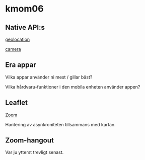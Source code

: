 # kmom06

## Native API:s

[geolocation](https://github.com/apache/cordova-plugin-geolocation)

[camera](https://github.com/apache/cordova-plugin-camera)

## Era appar

Vilka appar använder ni mest / gillar bäst? 

Vilka hårdvaru-funktioner i den mobila enheten använder appen?

## Leaflet

[Zoom](https://leafletjs.com/examples/zoom-levels/)

Hantering av asynkroniteten tillsammans med kartan.

## Zoom-hangout

Var ju ytterst trevligt senast.
